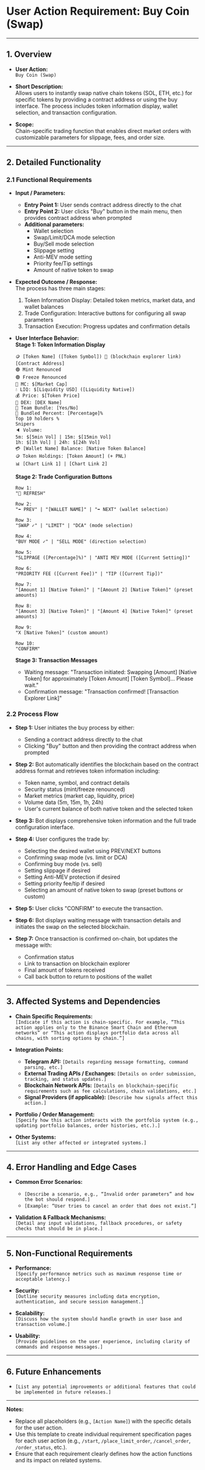 # User Action Requirement: Buy Coin (Swap)

---

## 1. Overview

- **User Action:**  
  `Buy Coin (Swap)`

- **Short Description:**  
  Allows users to instantly swap native chain tokens (SOL, ETH, etc.) for specific tokens by providing a contract address or using the buy interface. The process includes token information display, wallet selection, and transaction configuration.

- **Scope:**  
  Chain-specific trading function that enables direct market orders with customizable parameters for slippage, fees, and order size.

---

## 2. Detailed Functionality

### 2.1 Functional Requirements
- **Input / Parameters:**
    - **Entry Point 1:** User sends contract address directly to the chat
    - **Entry Point 2:** User clicks "Buy" button in the main menu, then provides contract address when prompted
    - **Additional parameters:**
        - Wallet selection
        - Swap/Limit/DCA mode selection
        - Buy/Sell mode selection
        - Slippage setting
        - Anti-MEV mode setting
        - Priority fee/Tip settings
        - Amount of native token to swap

- **Expected Outcome / Response:**  
  The process has three main stages:
    1. Token Information Display: Detailed token metrics, market data, and wallet balances
    2. Trade Configuration: Interactive buttons for configuring all swap parameters
    3. Transaction Execution: Progress updates and confirmation details

- **User Interface Behavior:**  
  **Stage 1: Token Information Display**
  ```
  🪙 [Token Name] ([Token Symbol]) 🔗 (blockchain explorer link)
  [Contract Address]
  🟢 Mint Renounced
  🟢 Freeze Renounced
  🧢 MC: $[Market Cap]
  💧 LIQ: $[Liquidity USD] ([Liquidity Native])
  💰 Price: $[Token Price]
  🚀 DEX: [DEX Name]
  👥 Team Bundle: [Yes/No]
  🎯 Bundled Percent: [Percentage]%
  Top 10 holders %
  Snipers
  🔈 Volume:
  5m: $[5min Vol] | 15m: $[15min Vol]
  1h: $[1h Vol] | 24h: $[24h Vol]
  💳 [Wallet Name] Balance: [Native Token Balance]
  🪙 Token Holdings: [Token Amount] (+ PNL)
  📊 [Chart Link 1] | [Chart Link 2]
  ```

  **Stage 2: Trade Configuration Buttons**
  ```
  Row 1:
  "🔄 REFRESH"
  
  Row 2:
  "⬅️ PREV" | "[WALLET NAME]" | "➡️ NEXT" (wallet selection)
  
  Row 3:
  "SWAP ✓" | "LIMIT" | "DCA" (mode selection)
  
  Row 4:
  "BUY MODE ✓" | "SELL MODE" (direction selection)
  
  Row 5:
  "SLIPPAGE ([Percentage]%)" | "ANTI MEV MODE ([Current Setting])"
  
  Row 6:
  "PRIORITY FEE ([Current Fee])" | "TIP ([Current Tip])"
  
  Row 7:
  "[Amount 1] [Native Token]" | "[Amount 2] [Native Token]" (preset amounts)
  
  Row 8:
  "[Amount 3] [Native Token]" | "[Amount 4] [Native Token]" (preset amounts)
  
  Row 9:
  "X [Native Token]" (custom amount)
  
  Row 10:
  "CONFIRM"
  ```

  **Stage 3: Transaction Messages**
    - Waiting message: "Transaction initiated: Swapping [Amount] [Native Token] for approximately [Token Amount] [Token Symbol]... Please wait."
    - Confirmation message: "Transaction confirmed! [Transaction Explorer Link]"

### 2.2 Process Flow
- **Step 1:** User initiates the buy process by either:
    - Sending a contract address directly to the chat
    - Clicking "Buy" button and then providing the contract address when prompted

- **Step 2:** Bot automatically identifies the blockchain based on the contract address format and retrieves token information including:
    - Token name, symbol, and contract details
    - Security status (mint/freeze renounced)
    - Market metrics (market cap, liquidity, price)
    - Volume data (5m, 15m, 1h, 24h)
    - User's current balance of both native token and the selected token

- **Step 3:** Bot displays comprehensive token information and the full trade configuration interface.

- **Step 4:** User configures the trade by:
    - Selecting the desired wallet using PREV/NEXT buttons
    - Confirming swap mode (vs. limit or DCA)
    - Confirming buy mode (vs. sell)
    - Setting slippage if desired
    - Setting Anti-MEV protection if desired
    - Setting priority fee/tip if desired
    - Selecting an amount of native token to swap (preset buttons or custom)

- **Step 5:** User clicks "CONFIRM" to execute the transaction.

- **Step 6:** Bot displays waiting message with transaction details and initiates the swap on the selected blockchain.

- **Step 7:** Once transaction is confirmed on-chain, bot updates the message with:
    - Confirmation status
    - Link to transaction on blockchain explorer
    - Final amount of tokens received
    - Call back button to return to positions of the wallet
---

## 3. Affected Systems and Dependencies

- **Chain Specific Requirements:**  
  `[Indicate if this action is chain-specific. For example, “This action applies only to the Binance Smart Chain and Ethereum networks” or “This action displays portfolio data across all chains, with sorting options by chain.”]`

- **Integration Points:**
    - **Telegram API:** `[Details regarding message formatting, command parsing, etc.]`
    - **External Trading APIs / Exchanges:** `[Details on order submission, tracking, and status updates.]`
    - **Blockchain Network APIs:** `[Details on blockchain-specific requirements such as fee calculations, chain validations, etc.]`
    - **Signal Providers (if applicable):** `[Describe how signals affect this action.]`

- **Portfolio / Order Management:**  
  `[Specify how this action interacts with the portfolio system (e.g., updating portfolio balances, order histories, etc.).]`

- **Other Systems:**  
  `[List any other affected or integrated systems.]`

---

## 4. Error Handling and Edge Cases

- **Common Error Scenarios:**
    - `[Describe a scenario, e.g., “Invalid order parameters” and how the bot should respond.]`
    - `[Example: “User tries to cancel an order that does not exist.”]`

- **Validation & Fallback Mechanisms:**  
  `[Detail any input validations, fallback procedures, or safety checks that should be in place.]`

---

## 5. Non-Functional Requirements

- **Performance:**  
  `[Specify performance metrics such as maximum response time or acceptable latency.]`

- **Security:**  
  `[Outline security measures including data encryption, authentication, and secure session management.]`

- **Scalability:**  
  `[Discuss how the system should handle growth in user base and transaction volume.]`

- **Usability:**  
  `[Provide guidelines on the user experience, including clarity of commands and response messages.]`

---

## 6. Future Enhancements

- `[List any potential improvements or additional features that could be implemented in future releases.]`

---

**Notes:**
- Replace all placeholders (e.g., `[Action Name]`) with the specific details for the user action.
- Use this template to create individual requirement specification pages for each user action (e.g., `/start`, `/place_limit_order`, `/cancel_order`, `/order_status`, etc.).
- Ensure that each requirement clearly defines how the action functions and its impact on related systems.